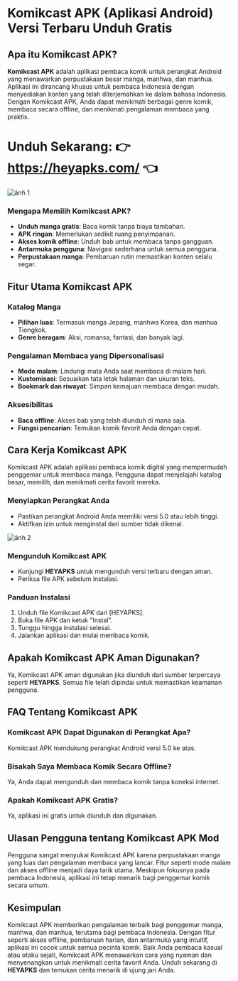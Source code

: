 # Komikcast APK (Aplikasi Android) Versi Terbaru Unduh Gratis
 

## Apa itu Komikcast APK?  

**Komikcast APK** adalah aplikasi pembaca komik untuk perangkat Android yang menawarkan perpustakaan besar manga, manhwa, dan manhua. Aplikasi ini dirancang khusus untuk pembaca Indonesia dengan menyediakan konten yang telah diterjemahkan ke dalam bahasa Indonesia. Dengan Komikcast APK, Anda dapat menikmati berbagai genre komik, membaca secara offline, dan menikmati pengalaman membaca yang praktis.  

# Unduh Sekarang: 👉 https://heyapks.com/ 👈
![ảnh 1](https://github.com/user-attachments/assets/1cf13dd6-20d2-4975-9d43-97d6379f8cb1)

### Mengapa Memilih Komikcast APK?  

- **Unduh manga gratis**: Baca komik tanpa biaya tambahan.  
- **APK ringan**: Memerlukan sedikit ruang penyimpanan.  
- **Akses komik offline**: Unduh bab untuk membaca tanpa gangguan.  
- **Antarmuka pengguna**: Navigasi sederhana untuk semua pengguna.  
- **Perpustakaan manga**: Pembaruan rutin memastikan konten selalu segar.  

## Fitur Utama Komikcast APK  

### Katalog Manga  
- **Pilihan luas**: Termasuk manga Jepang, manhwa Korea, dan manhua Tiongkok.  
- **Genre beragam**: Aksi, romansa, fantasi, dan banyak lagi.  

### Pengalaman Membaca yang Dipersonalisasi  
- **Mode malam**: Lindungi mata Anda saat membaca di malam hari.  
- **Kustomisasi**: Sesuaikan tata letak halaman dan ukuran teks.  
- **Bookmark dan riwayat**: Simpan kemajuan membaca dengan mudah.  

### Aksesibilitas  
- **Baca offline**: Akses bab yang telah diunduh di mana saja.  
- **Fungsi pencarian**: Temukan komik favorit Anda dengan cepat.  

## Cara Kerja Komikcast APK  

Komikcast APK adalah aplikasi pembaca komik digital yang mempermudah penggemar untuk membaca manga. Pengguna dapat menjelajahi katalog besar, memilih, dan menikmati cerita favorit mereka.  

### Menyiapkan Perangkat Anda  
- Pastikan perangkat Android Anda memiliki versi 5.0 atau lebih tinggi.  
- Aktifkan izin untuk menginstal dari sumber tidak dikenal.  

![ảnh 2](https://github.com/user-attachments/assets/7b46a381-dc64-4359-a9fc-c7f22a96ac83)

### Mengunduh Komikcast APK  
- Kunjungi **HEYAPKS** untuk mengunduh versi terbaru dengan aman.  
- Periksa file APK sebelum instalasi.  

### Panduan Instalasi  
1. Unduh file Komikcast APK dari [HEYAPKS].  
2. Buka file APK dan ketuk "Instal".  
3. Tunggu hingga instalasi selesai.  
4. Jalankan aplikasi dan mulai membaca komik.  

## Apakah Komikcast APK Aman Digunakan?  

Ya, Komikcast APK aman digunakan jika diunduh dari sumber terpercaya seperti **HEYAPKS**. Semua file telah dipindai untuk memastikan keamanan pengguna.  

## FAQ Tentang Komikcast APK  

### Komikcast APK Dapat Digunakan di Perangkat Apa?  
Komikcast APK mendukung perangkat Android versi 5.0 ke atas.  

### Bisakah Saya Membaca Komik Secara Offline?  
Ya, Anda dapat mengunduh dan membaca komik tanpa koneksi internet.  

### Apakah Komikcast APK Gratis?  
Ya, aplikasi ini gratis untuk diunduh dan digunakan.  

## Ulasan Pengguna tentang Komikcast APK Mod  

Pengguna sangat menyukai Komikcast APK karena perpustakaan manga yang luas dan pengalaman membaca yang lancar. Fitur seperti mode malam dan akses offline menjadi daya tarik utama. Meskipun fokusnya pada pembaca Indonesia, aplikasi ini tetap menarik bagi penggemar komik secara umum.  

## Kesimpulan  

Komikcast APK memberikan pengalaman terbaik bagi penggemar manga, manhwa, dan manhua, terutama bagi pembaca Indonesia. Dengan fitur seperti akses offline, pembaruan harian, dan antarmuka yang intuitif, aplikasi ini cocok untuk semua pecinta komik. Baik Anda pembaca kasual atau otaku sejati, Komikcast APK menawarkan cara yang nyaman dan menyenangkan untuk menikmati cerita favorit Anda. Unduh sekarang di **HEYAPKS** dan temukan cerita menarik di ujung jari Anda.  
